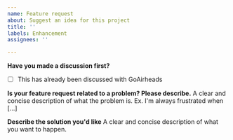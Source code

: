 ```yaml
---
name: Feature request
about: Suggest an idea for this project
title: ''
labels: Enhancement
assignees: ''

---
```


**Have you made a discussion first?**
- [ ] This has already been discussed with GoAirheads

**Is your feature request related to a problem? Please describe.**
A clear and concise description of what the problem is. Ex. I'm always frustrated when [...]

**Describe the solution you'd like**
A clear and concise description of what you want to happen.
